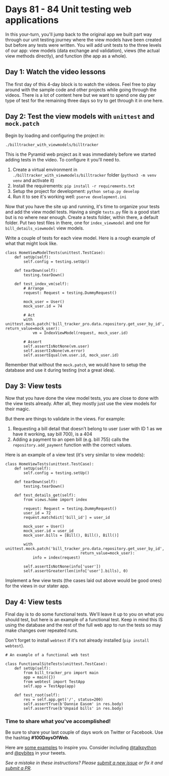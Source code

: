 # Days 81 - 84 Unit testing web applications

In this your-turn, you'll jump back to the original app we built part way through our unit testing journey where the view models have been created but before any tests were written. You will add unit tests to the three levels of our app: view models (data exchange and validation), views (the actual view methods directly), and function (the app as a whole).

## Day 1: Watch the video lessons

The first day of this 4-day block is to watch the videos. Feel free to play around with the sample code and other projects while going through the videos. There is a lot of content here but we want to spend one day per type of test for the remaining three days so try to get through it in one here.

## Day 2: Test the view models with `unittest` and `mock.patch` 

Begin by loading and configuring the project in:

```
./billtracker_with_viewmodels/billtracker
```

This is the Pyramid web project as it was immediately before we started adding tests in the video. To configure it you'll need to.

1. Create a virtual environment in `./billtracker_with_viewmodels/billtracker` folder (`python3 -m venv venv` and activate it)
2. Install the requirements: `pip install -r requirements.txt`
3. Setup the project for development: `python setup.py develop`
4. Run it to see it's working well: `pserve development.ini`

Now that you have the site up and running, it's time to organize your tests and add the view model tests. Having a single `tests.py` file is a good start but is no where near enough. Create a tests folder, within there, a default folder. Put two test files in there, one for `index_viewmodel` and one for `bill_details_viewmodel` view models.

Write a couple of tests for each view model. Here is a rough example of what that might look like.

```
class HomeViewModelTests(unittest.TestCase):
    def setUp(self):
        self.config = testing.setUp()

    def tearDown(self):
        testing.tearDown()

    def test_index_vm(self):
        # Arrange
        request: Request = testing.DummyRequest()

        mock_user = User()
        mock_user.id = 74

        # Act
        with unittest.mock.patch('bill_tracker_pro.data.repository.get_user_by_id', return_value=mock_user):
            vm = IndexViewModel(request, mock_user.id)
            
        # Assert
        self.assertIsNotNone(vm.user)
        self.assertIsNone(vm.error)
        self.assertEqual(vm.user.id, mock_user.id)
```

Remember that without the `mock.patch`, we would have to setup the database and use it during testing (not a great idea).

## Day 3: View tests

Now that you have done the view model tests, you are close to done with the view tests already. After all, they mostly just use the view models for their magic. 

But there are things to validate in the views. For example:

1. Requesting a bill detail that doesn't belong to user (user with ID 1 as we have it working, say bill 700), is a 404
2. Adding a payment to an open bill (e.g. bill 755) calls the `repository.add_payment` function with the correct values.

Here is an example of a view test (it's very similar to view models):


```
class HomeViewTests(unittest.TestCase):
    def setUp(self):
        self.config = testing.setUp()

    def tearDown(self):
        testing.tearDown()

    def test_details_get(self):
        from views.home import index

        request: Request = testing.DummyRequest()
        user_id = 72
        request.matchdict['bill_id'] = user_id

        mock_user = User()
        mock_user.id = user_id
        mock_user.bills = [Bill(), Bill(), Bill()]

        with unittest.mock.patch('bill_tracker_pro.data.repository.get_user_by_id',
                                 return_value=mock_user):
            info = index(request)

        self.assertIsNotNone(info['user'])
        self.assertGreater(len(info['user'].bills), 0)
```

Implement a few view tests (the cases laid out above would be good ones) for the views in our stater app.

## Day 4: View tests

Final day is to do some functional tests. We'll leave it up to you on what you should test, but here is an example of a functional test. Keep in mind this IS using the database and the rest of the full web app to run the tests so may make changes over repeated runs.

Don't forget to install `webtest` if it's not already installed (`pip install webtest`).

```
# An example of a functional web test

class FunctionalSiteTests(unittest.TestCase):
    def setUp(self):
        from bill_tracker_pro import main
        app = main({})
        from webtest import TestApp
        self.app = TestApp(app)

    def test_root(self):
        res = self.app.get('/', status=200)
        self.assertTrue(b'Dannie Easom' in res.body)
        self.assertTrue(b'Unpaid bills' in res.body)

```

### Time to share what you've accomplished!

Be sure to share your last couple of days work on Twitter or Facebook. Use the hashtag **#100DaysOfWeb**. 

Here are [some examples](https://twitter.com/search?q=%23100DaysOfCode) to inspire you. Consider including [@talkpython](https://twitter.com/talkpython) and [@pybites](https://twitter.com/pybites) in your tweets.

*See a mistake in these instructions? Please [submit a new issue](https://github.com/talkpython/100daysofweb-with-python-course/issues) or fix it and [submit a PR](https://github.com/talkpython/100daysofweb-with-python-course/pulls).*
